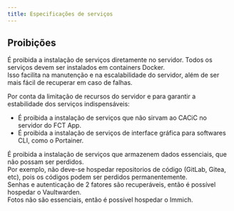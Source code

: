 ```yaml
---
title: Especificações de serviços
---
```


## Proibições

É proibida a instalação de serviços diretamente no servidor. Todos os serviços devem ser instalados em containers Docker.  
Isso facilita na manutenção e na escalabilidade do servidor, além de ser mais fácil de recuperar em caso de falhas.

Por conta da limitação de recursos do servidor e para garantir a estabilidade dos serviços indispensáveis:

- É proibida a instalação de serviços que não sirvam ao CACiC no servidor do FCT App.
- É proibida a instalação de serviços de interface gráfica para softwares CLI, como o Portainer.

É proibida a instalação de serviços que armazenem dados essenciais, que não possam ser perdidos.  
Por exemplo, não deve-se hospedar repositorios de código (GitLab, Gitea, etc), pois os códigos podem ser perdidos permanentemente.  
Senhas e autenticação de 2 fatores são recuperáveis, então é possível hospedar o Vaultwarden.  
Fotos não são essenciais, então é possível hospedar o Immich.